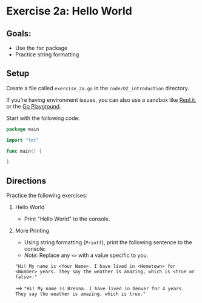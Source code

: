 # Exercise 2a: Hello World

## Goals: 

- Use the `fmt` package
- Practice string formatting

## Setup

Create a file called `exercise_2a.go` in the `code/02_introduction` directory.

If you're having environment issues, you can also use a sandbox like [Repl.it](https://repl.it/languages/go), or the [Go Playground](https://play.golang.org/).

Start with the following code:

```go
package main

import "fmt"

func main() {

}
```

## Directions

Practice the following exercises:

1. Hello World
   - Print "Hello World" to the console.

2. More Printing
   - Using string formatting (`Printf`), print the following sentence to the console:
   - _Note_: Replace any `<>` with a value specific to you.

   `"Hi! My name is <Your Name>. I have lived in <Hometown> for <Number> years. They say the weather is amazing, which is <true or false>."`

   ==> `"Hi! My name is Brenna. I have lived in Denver for 4 years. They say the weather is amazing, which is true."`
